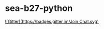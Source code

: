 # sea-b27-python
[![Gitter](https://badges.gitter.im/Join Chat.svg)](https://gitter.im/CharlesGust/sea-b27-python?utm_source=badge&utm_medium=badge&utm_campaign=pr-badge&utm_content=badge)